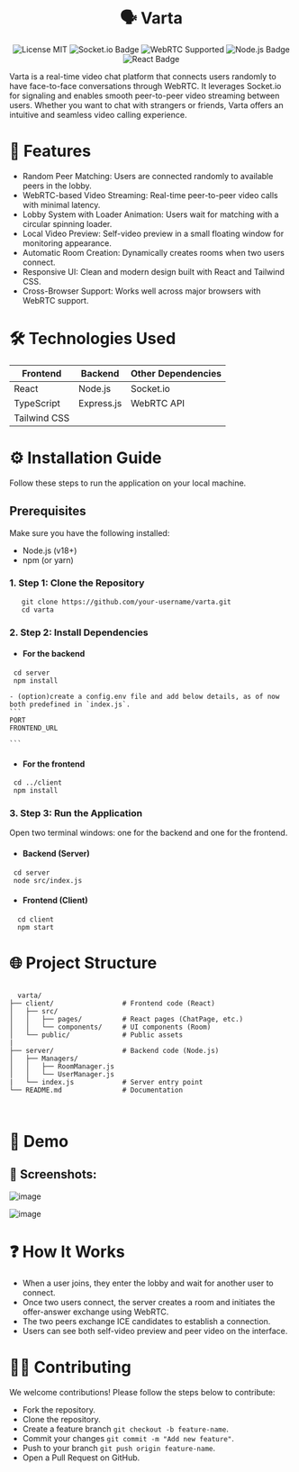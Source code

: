 <h1 align="center">🗣️ Varta  </h1>

<p align="center"> <img src="https://img.shields.io/badge/License-MIT-blue.svg" alt="License MIT"/> <img src="https://img.shields.io/badge/Socket.io-v4.5.4-%235865F2" alt="Socket.io Badge"/> <img src="https://img.shields.io/badge/WebRTC-Supported-brightgreen" alt="WebRTC Supported"/> <img src="https://img.shields.io/badge/Node.js-v18.0.0-%23339933" alt="Node.js Badge"/> <img src="https://img.shields.io/badge/React-v18.2.0-%2361DAFB" alt="React Badge"/> </p>


Varta is a real-time video chat platform that connects users randomly to have face-to-face conversations through WebRTC. It leverages Socket.io for signaling and enables smooth peer-to-peer video streaming between users. Whether you want to chat with strangers or friends, Varta offers an intuitive and seamless video calling experience.




# 🚀 Features

  - Random Peer Matching: Users are connected randomly to available peers in the lobby.
   - WebRTC-based Video Streaming: Real-time peer-to-peer video calls with minimal latency.
  - Lobby System with Loader Animation: Users wait for matching with a circular spinning loader.
  - Local Video Preview: Self-video preview in a small floating window for monitoring appearance.
  - Automatic Room Creation: Dynamically creates rooms when two users connect.
  - Responsive UI: Clean and modern design built with React and Tailwind CSS.
  - Cross-Browser Support: Works well across major browsers with WebRTC support.


# 🛠️ Technologies Used

| Frontend | Backend | Other Dependencies |
| ------ | ------ | ------- |
| React | Node.js	| Socket.io |
| TypeScript |	Express.js | WebRTC API |
| Tailwind CSS |


# ⚙️ Installation Guide

Follow these steps to run the application on your local machine.

## Prerequisites
Make sure you have the following installed:

  - Node.js (v18+)
  - npm (or yarn)


 ### 1. Step 1: Clone the Repository
 
  ```
     git clone https://github.com/your-username/varta.git 
     cd varta
 ```



### 2. Step 2: Install Dependencies

  - #### For the backend
  ```
   cd server
   npm install
  ```
    - (option)create a config.env file and add below details, as of now both predefined in `index.js`.
    ```
    PORT
    FRONTEND_URL

    ```
  - #### For the frontend
  ```
   cd ../client
   npm install

  ```

### 3. Step 3: Run the Application

 Open two terminal windows: one for the backend and one for the frontend.

  - #### Backend (Server)
   ```
    cd server
    node src/index.js

   ```
  - #### Frontend (Client)
   ```
     cd client
     npm start
   ```


# 🌐 Project Structure

 
  ```

    varta/
├── client/                 # Frontend code (React)
│   ├── src/
│   │   ├── pages/          # React pages (ChatPage, etc.)
│   │   └── components/     # UI components (Room)
│   └── public/             # Public assets
|
├── server/                 # Backend code (Node.js)
│   ├── Managers/
│   │   ├── RoomManager.js        
│   │   └── UserManager.js       
|   └── index.js            # Server entry point
└── README.md               # Documentation



  ```


# 🎥 Demo

## 📸 Screenshots:
![image](https://github.com/user-attachments/assets/1ba18cdc-14e2-4280-9d0f-25569af7ac3e)


![image](https://github.com/user-attachments/assets/cce7a8e3-293a-4ad0-b857-7e0f57ddeb59)





# ❓ How It Works

  - When a user joins, they enter the lobby and wait for another user to connect.
  - Once two users connect, the server creates a room and initiates the offer-answer exchange using WebRTC.
  - The two peers exchange ICE candidates to establish a connection.
  - Users can see both self-video preview and peer video on the interface.


# 🧑‍💻 Contributing

We welcome contributions! Please follow the steps below to contribute:

  - Fork the repository.
  - Clone the repository.
  - Create a feature branch `git checkout -b feature-name`.
  - Commit your changes `git commit -m "Add new feature"`.
  - Push to your branch `git push origin feature-name`.
  - Open a Pull Request on GitHub.





    
